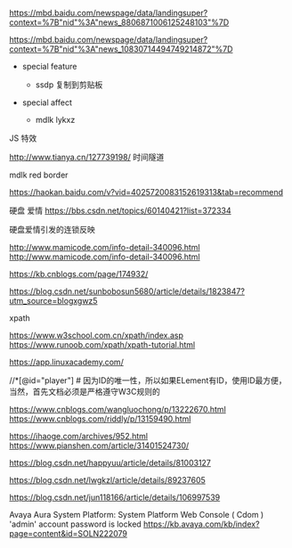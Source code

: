 




https://mbd.baidu.com/newspage/data/landingsuper?context=%7B"nid"%3A"news_8806871006125248103"%7D

https://mbd.baidu.com/newspage/data/landingsuper?context=%7B"nid"%3A"news_10830714494749214872"%7D





+ special feature
	- ssdp 复制到剪贴板


+ special affect
	- mdlk  lykxz







JS 特效

http://www.tianya.cn/127739198/    时间隧道

mdlk red border





https://haokan.baidu.com/v?vid=4025720083152619313&tab=recommend






硬盘 爱情
https://bbs.csdn.net/topics/60140421?list=372334

硬盘爱情引发的连锁反映


http://www.mamicode.com/info-detail-340096.html
http://www.mamicode.com/info-detail-340096.html



https://kb.cnblogs.com/page/174932/





https://blog.csdn.net/sunbobosun5680/article/details/1823847?utm_source=blogxgwz5







xpath


https://www.w3school.com.cn/xpath/index.asp
https://www.runoob.com/xpath/xpath-tutorial.html




https://app.linuxacademy.com/


//*[@id="player"]                # 因为ID的唯一性，所以如果ELement有ID，使用ID最方便， 当然，首先文档必须是严格遵守W3C规则的        

https://www.cnblogs.com/wangluochong/p/13222670.html
https://www.cnblogs.com/riddly/p/13159490.html

https://ihaoge.com/archives/952.html
https://www.pianshen.com/article/31401524730/


https://blog.csdn.net/happyuu/article/details/81003127

https://blog.csdn.net/lwgkzl/article/details/89237605



https://blog.csdn.net/jun118166/article/details/106997539







Avaya Aura System Platform: System Platform Web Console ( Cdom ) 'admin' account password is locked
https://kb.avaya.com/kb/index?page=content&id=SOLN222079















